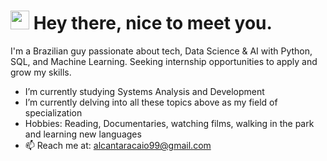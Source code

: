 <h1>
	<img
		src="https://emojis.slackmojis.com/emojis/images/1531849430/4246/blob-sunglasses.gif"
		width="30" />
	Hey there, nice to meet you.
</h1>
I'm a Brazilian guy passionate about tech, Data Science & AI with Python, SQL, and Machine Learning. Seeking internship opportunities to apply and grow my skills.

- I’m currently studying Systems Analysis and Development
- I’m currently delving into all these topics above as my field of specialization
- Hobbies: Reading, Documentaries, watching films, walking in the park and learning new languages
- 📫 Reach me at: alcantaracaio99@gmail.com



  
